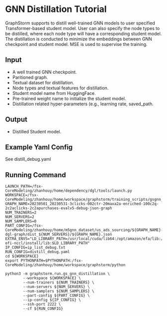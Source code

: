 # GNN Distillation Tutorial
GraphStorm supports to distill well-trained GNN models to user specified Transformer-based student model. User can also specify the node types to be distilled, where each node type will have a corresponding student model. The distillation is conducted to minimize the embeddings between GNN checkpoint and student model. MSE is used to supervise the training.

## Input
* A well trained GNN checkpoint.
* Paritioned graph.
* Textual dataset for distillation.
* Node types and textual features for distillation.
* Student model name from HuggingFace.
* Pre-trained weight name to initialize the student model.
* Distillation related hyper-parameters (e.g., learning rate, saved_path.

## Output
* Distilled Student model.

## Example Yaml Config
See distill_debug.yaml

## Running Command
```
LAUNCH_PATH=/fsx-CoreModeling/zhanhouy/home/dependency/dgl/tools/launch.py
WORKSPACE=/fsx-CoreModeling/zhanhouy/home/workspace/graphstorm/training_scripts/gsgnn_dt
GRAPH_NAME=20230501_20230531-3clicks-002ctr-20maxa2a-enriched-100c2q-2c2aclicks-2c2apurchases-evalv5-debug-json-graph
NUM_TRAINERS=2
NUM_SERVERS=2
NUM_SAMPLERS=0
PART_CONFIG=/fsx-CoreModeling/zhanhouy/home/m5gnn_dataset/us_ads_sourcing/${GRAPH_NAME}-dgl-graph/dist_${NUM_SERVERS}/${GRAPH_NAME}.json
EXTRA_ENVS="LD_LIBRARY_PATH=/usr/local/cuda/lib64:/opt/amazon/efa/lib:/opt/amazon/openmpi/lib:/home/deepspeed/aws-ofi-nccl/install/lib:$LD_LIBRARY_PATH"
IP_CONFIG=ip_list_debug.txt
RUN_CONFIG=distill_debug.yaml
cd ${WORKSPACE}
export PYTHONPATH=$PYTHONPATH:/fsx-CoreModeling/zhanhouy/home/workspace/graphstorm/python

python3 -m graphstorm.run.gs_gnn_distillation \
        --workspace ${WORKSPACE} \
        --num-trainers ${NUM_TRAINERS} \
        --num-servers ${NUM_SERVERS} \
        --num-samplers ${NUM_SAMPLERS} \
        --part-config ${PART_CONFIG} \
        --ip-config ${IP_CONFIG} \
        --ssh-port 2222 \
        --cf ${RUN_CONFIG}
```
